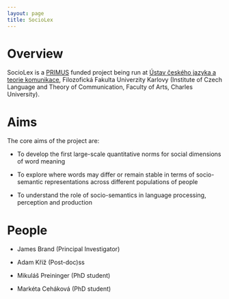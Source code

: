 ```yaml
---
layout: page
title: SocioLex
---
```


# Overview

SocioLex is a [PRIMUS](https://cuni.cz/UKEN-558.html) funded project being run at [Ústav českého jazyka a teorie komunikace](https://ucjtk.ff.cuni.cz/), Filozofická Fakulta Univerzity Karlovy (Institute of Czech Language and Theory of Communication, Faculty of Arts, Charles University).

# Aims

The core aims of the project are:

- To develop the first large-scale quantitative norms for social dimensions of word meaning

- To explore where words may differ or remain stable in terms of socio-semantic representations across different populations of people

- To understand the role of socio-semantics in language processing, perception and production

# People

- James Brand (Principal Investigator)

- Adam Kříž (Post-doc)ss

- Mikuláš Preininger (PhD student)

- Markéta Ceháková (PhD student)
